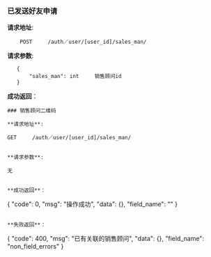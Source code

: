 ### 已发送好友申请

**请求地址**:
```
    POST     /auth／user/[user_id]/sales_man/
```

**请求参数**:
```
   {
       "sales_man": int     销售顾问id
   }
```

**成功返回**：
```
### 销售顾问二维码

**请求地址**:
```
    GET     /auth／user/[user_id]/sales_man/
```

**请求参数**:
```
    无
```

**成功返回**：
```
{
  "code": 0,
  "msg": "操作成功",
  "data": {},
  "field_name": ""
}
```

**失败返回**：
```
{
  "code": 400,
  "msg": "已有关联的销售顾问",
  "data": {},
  "field_name": "non_field_errors"
}
```